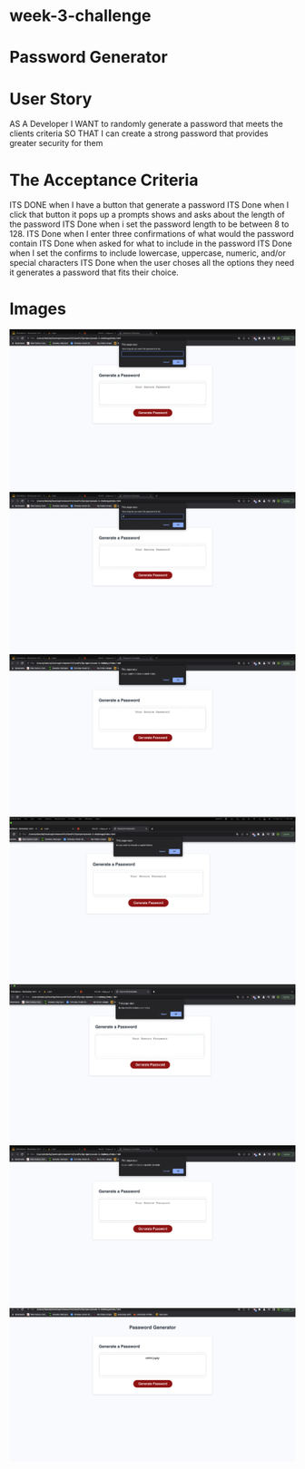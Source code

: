 # week-3-challenge
# Password Generator


# User Story
AS A Developer
I WANT to randomly generate a password that meets the clients criteria
SO THAT I can create a strong password that provides greater security for them


# The Acceptance Criteria 

ITS DONE
    when I have a button that generate a password
ITS Done 
    when I click that button it pops up a prompts shows and asks about the length of the password
ITS Done 
    when i set the password length to be between 8 to 128.
ITS Done
    when I enter three confirmations of what would the password contain 
ITS Done
    when asked for what to include in the password
ITS Done 
    when I set the confirms to include lowercase, uppercase, numeric, and/or special characters
ITS Done 
    when the user choses all the options they need it generates a password that fits their choice. 

# Images 

![alt text](./assets/1.png)
![alt text](./assets/2.png)
![alt text](./assets/3.png)
![alt text](./assets/4.png)
![alt text](./assets/5.png)
![alt text](./assets/6.png)
![alt text](./assets/7.png)